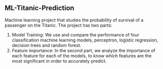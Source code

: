 ## ML-Titanic-Prediction

Machine learning project that studies the probability of survival of a passenger on the Titanic. The project has two parts: <br />
1.  Model Training: We use and compare the performance of four classification machine learning models, perceptron, logistic regression, decision trees and random forest. <br />
2.  Feature importance: In the second part, we analyze the importance of each feature for each of the models, to know which features are the most significant in order to accurately predict.
